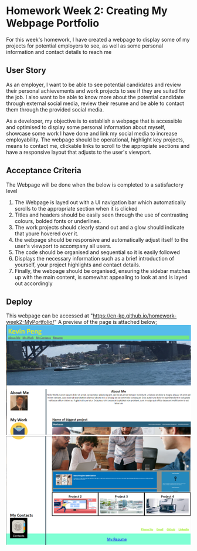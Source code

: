 # Homework Week 2: Creating My Webpage Portfolio

For this week's homework, I have created a webpage to display some of my projects for potential employers to see, as well as some personal information and contact details to reach me

## User Story 
As an employer, I want to be able to see potential candidates and review their personal achievements and work projects to see if they are suited for the job. I also want to be able to know more about the potential candidate through external social media, review their resume and be able to contact them through the provided social media. 

As a developer, my objective is to establish a webpage that is accessible and optimised to display some personal information about myself, showcase some work I have done and link my social media to increase employability. The webpage should be operational, highlight key projects, means to contact me, clickable links to scroll to the appropiate sections and have a responsive layout that adjusts to the user's viewport.

## Acceptance Criteria
The Webpage will be done when the below is completed to a satisfactory level
1) The Webpage is layed out with a UI navigation bar which automatically scrolls to the appropriate section when it is clicked
2) Titles and headers should be easily seen through the use of contrasting colours, bolded fonts or underlines.
3) The work projects should clearly stand out and a glow should indicate that youre hovered over it.
4) the webpage should be responsive and automatically adjust itself to the user's viewport to accompany all users.
5) The code should be organised and sequential so it is easily followed
6) Displays the necessary information such as a brief introduction of yourself, your project highlights and contact details.
7) Finally, the webpage should be organised, ensuring the sidebar matches up with the main content, is somewhat appealing to look at and is layed out accordingly

## Deploy 
This webpage can be accessed at "https://cn-kp.github.io/homework-week2-MyPortfolio/"
A preview of the page is attached below;
![first half of page](./Assets/images/page1.PNG)
![second half of page](./Assets/images/page2.PNG)